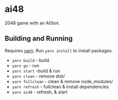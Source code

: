 # ai48

2048 game with an AI/bot.

## Building and Running
Requires [yarn](https://yarnpkg.com). Run `yarn install` to install packages.

 - `yarn build` - build
 - `yarn go` - run
 - `yarn start` -build & run
 - `yarn clean` - remove dist/
 - `yarn fullclean` - clean & remove node_modules/
 - `yarn refresh` - fullclean & install dependencies
 - `yarn ai48` - refresh, & start
